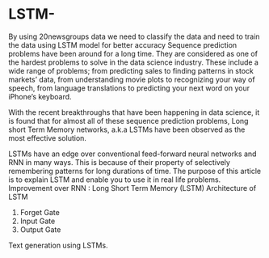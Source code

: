 # LSTM-
By using 20newsgroups data we need to classify the data and need to train the data using LSTM model for better accuracy
Sequence prediction problems have been around for a long time. They are considered as one of the hardest problems to solve in the data science industry. These include a wide range of problems; from predicting sales to finding patterns in stock markets’ data, from understanding movie plots to recognizing your way of speech, from language translations to predicting your next word on your iPhone’s keyboard.

With the recent breakthroughs that have been happening in data science, it is found that for almost all of these sequence prediction problems, Long short Term Memory networks, a.k.a LSTMs have been observed as the most effective solution.

LSTMs have an edge over conventional feed-forward neural networks and RNN in many ways. This is because of their property of selectively remembering patterns for long durations of time.  The purpose of this article is to explain LSTM and enable you to use it in real life problems.
Improvement over RNN : Long Short Term Memory (LSTM)
Architecture of LSTM

   1. Forget Gate
   2. Input Gate
   3. Output Gate

Text generation using LSTMs.
